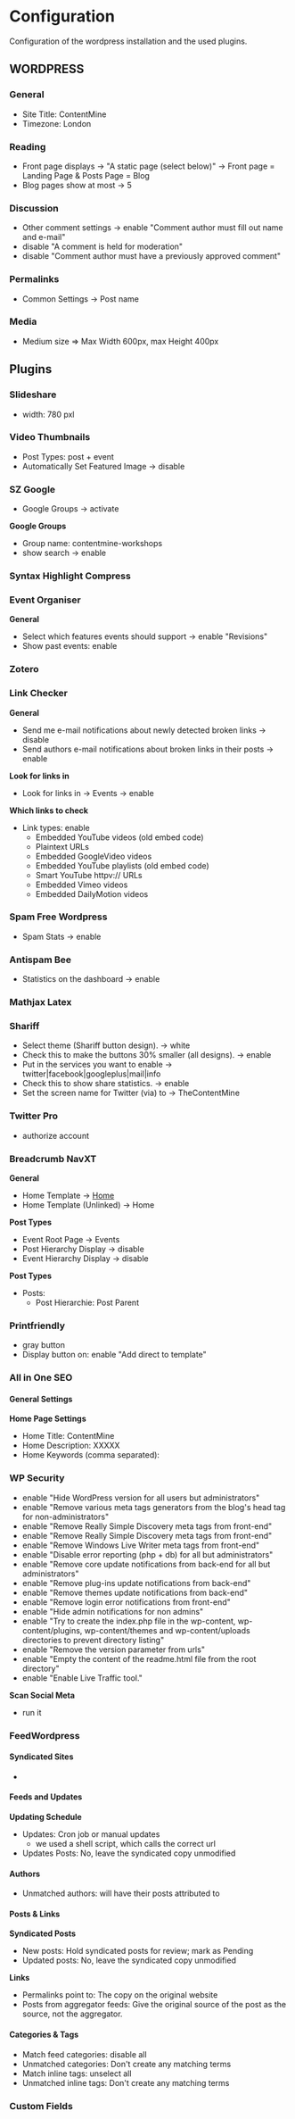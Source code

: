 
Configuration
==============

Configuration of the wordpress installation and the used plugins.

## WORDPRESS

### General
- Site Title: ContentMine
- Timezone: London

### Reading
- Front page displays ->  "A static page (select below)"  -> Front page = Landing Page & Posts Page = Blog
- Blog pages show at most -> 5

### Discussion
- Other comment settings -> enable "Comment author must fill out name and e-mail"
- disable "A comment is held for moderation"
- disable "Comment author must have a previously approved comment"

### Permalinks
- Common Settings -> Post name

### Media
- Medium size => Max Width 600px, max Height 400px

## Plugins

### Slideshare
- width: 780 pxl

### Video Thumbnails
- Post Types: post + event
- Automatically Set Featured Image -> disable

### SZ Google
- Google Groups -> activate

**Google Groups**
- Group name: contentmine-workshops
- show search -> enable

### Syntax Highlight Compress


### Event Organiser
**General**
- Select which features events should support -> enable "Revisions"
- Show past events: enable

### Zotero

### Link Checker
**General**
- Send me e-mail notifications about newly detected broken links -> disable
- Send authors e-mail notifications about broken links in their posts -> enable

**Look for links in**
- Look for links in -> Events -> enable

**Which links to check**
- Link types: enable
	- Embedded YouTube videos (old embed code) 
	- Plaintext URLs 
	- Embedded GoogleVideo videos 
	- Embedded YouTube playlists (old embed code) 
	- Smart YouTube httpv:// URLs 
	- Embedded Vimeo videos 
	- Embedded DailyMotion videos 

### Spam Free Wordpress
- Spam Stats -> enable

### Antispam Bee 
- Statistics on the dashboard -> enable

### Mathjax Latex


### Shariff
- Select theme (Shariff button design). -> white
- Check this to make the buttons 30% smaller (all designs). -> enable
- Put in the services you want to enable -> twitter|facebook|googleplus|mail|info
- Check this to show share statistics. -> enable
- Set the screen name for Twitter (via) to -> TheContentMine

### Twitter Pro
- authorize account

### Breadcrumb NavXT
**General**
- Home Template -> <span typeof="v:Breadcrumb"><a rel="v:url" property="v:title" title="Go to %title%." href="%link%" class="%type%">Home</a></span>
- Home Template (Unlinked) -> <span typeof="v:Breadcrumb"><span property="v:title">Home</span></span>

**Post Types**
- Event Root Page -> Events
- Post Hierarchy Display -> disable
- Event Hierarchy Display -> disable

**Post Types**
- Posts: 
	-  Post Hierarchie: Post Parent

### Printfriendly
- gray button 
- Display button on: enable "Add direct to template"

### All in One SEO
#### General Settings
**Home Page Settings**
- Home Title: ContentMine
- Home Description: XXXXX
- Home Keywords (comma separated): 

### WP Security
- enable "Hide WordPress version for all users but administrators"
- enable "Remove various meta tags generators from the blog's head tag for non-administrators"
- enable "Remove Really Simple Discovery meta tags from front-end"
- enable "Remove Really Simple Discovery meta tags from front-end"
- enable "Remove Windows Live Writer meta tags from front-end"
- enable "Disable error reporting (php + db) for all but administrators"
- enable "Remove core update notifications from back-end for all but administrators"
- enable "Remove plug-ins update notifications from back-end"
- enable "Remove themes update notifications from back-end"
- enable "Remove login error notifications from front-end"
- enable "Hide admin notifications for non admins"
- enable "Try to create the index.php file in the wp-content, wp-content/plugins, wp-content/themes and wp-content/uploads directories to prevent directory listing"
- enable "Remove the version parameter from urls"
- enable "Empty the content of the readme.html file from the root directory"
- enable "Enable Live Traffic tool."

**Scan Social Meta**
- run it

### FeedWordpress

#### Syndicated Sites
- 

#### Feeds and Updates
**Updating Schedule**
- Updates: Cron job or manual updates
	- we used a shell script, which calls the correct url
- Updates Posts: No, leave the syndicated copy unmodified

#### Authors
- Unmatched authors: will have their posts attributed to <USERNAME>

#### Posts & Links
**Syndicated Posts**
- New posts: Hold syndicated posts for review; mark as Pending
- Updated posts: No, leave the syndicated copy unmodified

**Links**
- Permalinks point to: The copy on the original website
- Posts from aggregator feeds: Give the original source of the post as the source, not the aggregator.

#### Categories & Tags
- Match feed categories: disable all
- Unmatched categories: Don't create any matching terms
- Match inline tags: unselect all
- Unmatched inline tags: Don't create any matching terms


### Custom Fields




